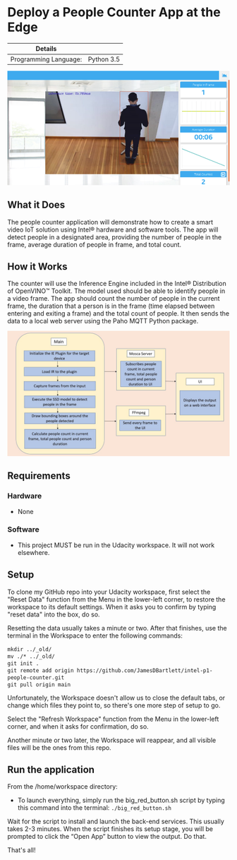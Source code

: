 # Deploy a People Counter App at the Edge

| Details            |              |
|-----------------------|---------------|
| Programming Language: |  Python 3.5

![people-counter-python](./images/people-counter-image.png)

## What it Does

The people counter application will demonstrate how to create a smart video IoT solution using Intel® hardware and software tools. The app will detect people in a designated area, providing the number of people in the frame, average duration of people in frame, and total count.

## How it Works

The counter will use the Inference Engine included in the Intel® Distribution of OpenVINO™ Toolkit. The model used should be able to identify people in a video frame. The app should count the number of people in the current frame, the duration that a person is in the frame (time elapsed between entering and exiting a frame) and the total count of people. It then sends the data to a local web server using the Paho MQTT Python package.

![architectural diagram](./images/arch_diagram.png)

## Requirements

### Hardware

- None

### Software

- This project MUST be run in the Udacity workspace. It will not work elsewhere.

## Setup

To clone my GitHub repo into your Udacity workspace, first select the "Reset Data" function from the Menu in the lower-left corner, to restore the workspace to its default settings. 
When it asks you to confirm by typing "reset data" into the box, do so. 

Resetting the data usually takes a minute or two. After that finishes, use the terminal in the Workspace to enter the following commands:

```
mkdir ../_old/
mv ./* ../_old/
git init .
git remote add origin https://github.com/JamesDBartlett/intel-p1-people-counter.git
git pull origin main
```

Unfortunately, the Workspace doesn't allow us to close the default tabs, or change which files they point to, so there's one more step of setup to go.

Select the "Refresh Workspace" function from the Menu in the lower-left corner, and when it asks for confirmation, do so. 

Another minute or two later, the Workspace will reappear, and all visible files will be the ones from this repo. 
        
## Run the application

From the /home/workspace directory:

* To launch everything, simply run the big_red_button.sh script by typing this command into the terminal:
`./big_red_button.sh`

Wait for the script to install and launch the back-end services. This usually takes 2-3 minutes.
When the script finishes its setup stage, you will be prompted to click the “Open App” button to view the output. 
Do that.

That's all!
